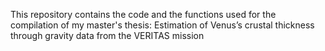 This repository contains the code and the functions used for the compilation of my master's thesis: Estimation of Venus’s crustal thickness through gravity data from the VERITAS mission
